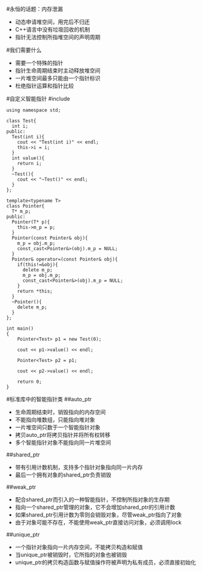 #永恒的话题：内存泄漏
* 动态申请堆空间，用完后不归还
* C++语言中没有垃圾回收的机制
* 指针无法控制所指堆空间的声明周期

#我们需要什么
* 需要一个特殊的指针
* 指针生命周期结束时主动释放堆空间
* 一片堆空间最多只能由一个指针标识
* 杜绝指针运算和指针比较

#自定义智能指针
    #include <iostream>
    
    using namespace std;
    
    class Test{
      int i;
    public:
      Test(int i){
        cout << "Test(int i)" << endl;
        this->i = i;
      }
      int value(){
        return i;
      }
      ~Test(){
        cout << "~Test()" << endl;
      }
    };
       
    template<typename T>
    class Pointer{
      T* m_p;
    public:
      Pointer(T* p){
        this->m_p = p;
      }
      Pointer(const Pointer& obj){
        m_p = obj.m_p;
        const_cast<Pointer&>(obj).m_p = NULL;
      }
      Pointer& operator=(const Pointer& obj){
        if(this!=&obj){
          delete m_p;
          m_p = obj.m_p;
          const_cast<Pointer&>(obj).m_p = NULL;
        }
        return *this;
      }
      ~Pointer(){
        delete m_p;
      }
    };
           
    int main()
    {
        Pointer<Test> p1 = new Test(0);
        
        cout << p1->value() << endl;
        
        Pointer<Test> p2 = p1;
        
        cout << p2->value() << endl;
        
        return 0;
    }

#标准库中的智能指针类
##auto_ptr
* 生命周期结束时，销毁指向的内存空间
* 不能指向堆数组，只能指向堆对象
* 一片堆空间只数于一个智能指针对象
* 拷贝auto_ptr将拷贝指针并将所有权转移
* 多个智能指针对象不能指向同一片堆空间

##shared_ptr
* 带有引用计数机制，支持多个指针对象指向同一片内存
* 最后一个拥有对象的shared_ptr负责销毁


##weak_ptr
* 配合shared_ptr而引入的一种智能指针，不控制所指对象的生存期
* 指向一个shared\_ptr管理的对象，它不会增加shared_ptr的引用计数
* 如果shared\_ptr引用计数为零则会销毁对象，尽管weak_ptr指向了对象
* 由于对象可能不存在，不能使用weak_ptr直接访问对象，必须调用lock

##unique_ptr
* 一个指针对象指向一片内存空间，不能拷贝构造和赋值
* 当unique_ptr被销毁时，它所指的对象也被销毁
* unique_ptr的拷贝构造函数与赋值操作符被声明为私有成员，必须直接初始化


